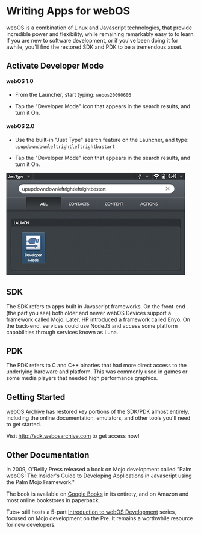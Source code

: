 # Writing Apps for webOS

webOS is a combination of Linux and Javascript technologies, that provide incredible power and flexibility, while remaining remarkably easy to to learn. If you are new to software development, or if you've been doing it for awhile, you'll find the restored SDK and PDK to be a tremendous asset.

## Activate Developer Mode

#### webOS 1.0

* From the Launcher, start typing: `webos20090606`

* Tap the "Developer Mode" icon that appears in the search results, and turn it On.

#### webOS 2.0

* Use the built-in "Just Type" search feature on the Launcher, and type: `upupdowndownleftrightleftrightbastart`

* Tap the "Developer Mode" icon that appears in the search results, and turn it On.

![Developer Mode](images/developermode.png)

## SDK

The SDK refers to apps built in Javascript frameworks. On the front-end (the part you see) both older and newer webOS Devices support a framework called Mojo. Later, HP introduced a framework called Enyo. On the back-end, services could use NodeJS and access some platform capabilities through services known as Luna.

## PDK

The PDK refers to C and C++ binaries that had more direct access to the underlying hardware and platform. This was commonly used in games or some media players that needed high performance graphics.

## Getting Started

<a href="http://www.webosarchive.com" target="_blank">webOS Archive</a> has restored key portions of the SDK/PDK almost entirely, including the online documentation, emulators, and other tools you'll need to get started.

Visit <a href="http://sdk.webosarchive.com" target="_blank">http://sdk.webosarchive.com</a> to get access now!

## Other Documentation

In 2009, O'Reilly Press released a book on Mojo development called "Palm webOS: The Insider's Guide to Developing Applications in Javascript using the Palm Mojo Framework."

The book is available on <a href="https://books.google.com/books?id=sHT6PeMp1k8C&printsec=frontcover" target="_blank">Google Books</a> in its entirety, and on Amazon and most online bookstores in paperback.

Tuts+ still hosts a 5-part <a href="https://code.tutsplus.com/series/introduction-to-webos-sdk-development--mobile-22879" target="_blank">Introduction to webOS Development</a> series, focused on Mojo development on the Pre. It remains a worthwhile resource for new developers.